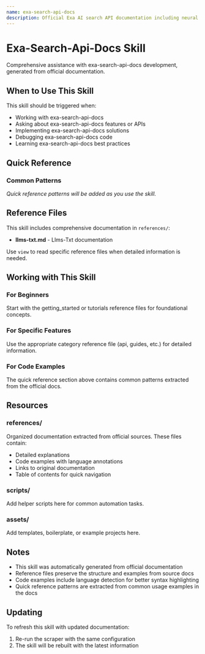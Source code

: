 ```yaml
---
name: exa-search-api-docs
description: Official Exa AI search API documentation including neural search, filters, content retrieval, best practices for AI-powered web research and data extraction
---
```


# Exa-Search-Api-Docs Skill

Comprehensive assistance with exa-search-api-docs development, generated from official documentation.

## When to Use This Skill

This skill should be triggered when:
- Working with exa-search-api-docs
- Asking about exa-search-api-docs features or APIs
- Implementing exa-search-api-docs solutions
- Debugging exa-search-api-docs code
- Learning exa-search-api-docs best practices

## Quick Reference

### Common Patterns

*Quick reference patterns will be added as you use the skill.*

## Reference Files

This skill includes comprehensive documentation in `references/`:

- **llms-txt.md** - Llms-Txt documentation

Use `view` to read specific reference files when detailed information is needed.

## Working with This Skill

### For Beginners
Start with the getting_started or tutorials reference files for foundational concepts.

### For Specific Features
Use the appropriate category reference file (api, guides, etc.) for detailed information.

### For Code Examples
The quick reference section above contains common patterns extracted from the official docs.

## Resources

### references/
Organized documentation extracted from official sources. These files contain:
- Detailed explanations
- Code examples with language annotations
- Links to original documentation
- Table of contents for quick navigation

### scripts/
Add helper scripts here for common automation tasks.

### assets/
Add templates, boilerplate, or example projects here.

## Notes

- This skill was automatically generated from official documentation
- Reference files preserve the structure and examples from source docs
- Code examples include language detection for better syntax highlighting
- Quick reference patterns are extracted from common usage examples in the docs

## Updating

To refresh this skill with updated documentation:
1. Re-run the scraper with the same configuration
2. The skill will be rebuilt with the latest information
